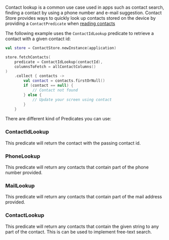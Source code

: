 Contact lookup is a common use case used in apps such as contact search, finding a
contact by using a phone number and e-mail suggestion. Contact Store provides ways to quickly look up
contacts stored on the device by providing a `ContactPredicate`
when [reading contacts](./read_contacts.md)

The following example uses the `ContactIdLookup` predicate to retrieve a contact with a given contact
id:

```kotlin
val store = ContactStore.newInstance(application)

store.fetchContacts(
    predicate = ContactIdLookup(contactId),
    columnsToFetch = allContactColumns()
)
    .collect { contacts ->
        val contact = contacts.firstOrNull()
        if (contact == null) {
            // Contact not found
        } else {
            // Update your screen using contact
        }
    }

```

There are different kind of Predicates you can use:

### ContactIdLookup

This predicate will return the contact with the passing contact id.

### PhoneLookup

This predicate will return any contacts that contain part of the phone number provided.

### MailLookup

This predicate will return any contacts that contain part of the mail address provided.

### ContactLookup

This predicate will return any contacts that contain the given string to any part of the contact. This is can be used to implement free-text search.